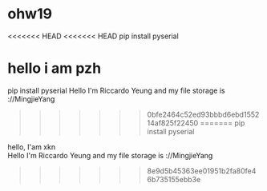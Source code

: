 # ohw19

<<<<<<< HEAD
<<<<<<< HEAD
pip install pyserial

hello i am pzh
=======
pip install pyserial 
Hello I'm Riccardo Yeung and my file storage is ://MingjieYang
>>>>>>> 0bfe2464c52ed93bbbd6ebd155214af825f22450
=======
pip install pyserial

hello, I'am xkn  
Hello I'm Riccardo Yeung and my file storage is ://MingjieYang
>>>>>>> 8e9d5b45363ee01951b2fa80fe46b735155ebb3e

